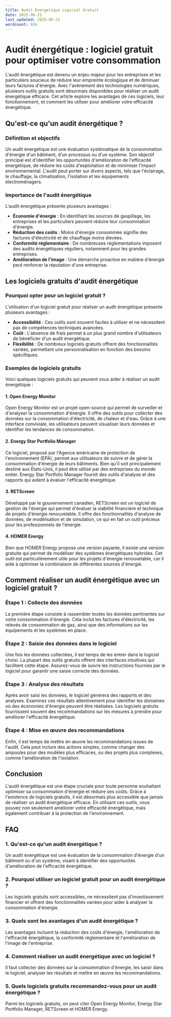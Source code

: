 ```yaml
---
title: Audit Energetique Logiciel Gratuit
date: 2025-06-21
last_updated: 2025-06-21
wordcount: 934
---
```


# Audit énergétique : logiciel gratuit pour optimiser votre consommation

L'audit énergétique est devenu un enjeu majeur pour les entreprises et les particuliers soucieux de réduire leur empreinte écologique et de diminuer leurs factures d'énergie. Avec l'avènement des technologies numériques, plusieurs outils gratuits sont désormais disponibles pour réaliser un audit énergétique efficace. Cet article explore les avantages de ces logiciels, leur fonctionnement, et comment les utiliser pour améliorer votre efficacité énergétique.

## Qu'est-ce qu'un audit énergétique ?

### Définition et objectifs

Un audit énergétique est une évaluation systématique de la consommation d'énergie d'un bâtiment, d'un processus ou d'un système. Son objectif principal est d'identifier les opportunités d'amélioration de l'efficacité énergétique, de réduire les coûts d'exploitation et de minimiser l'impact environnemental. L'audit peut porter sur divers aspects, tels que l'éclairage, le chauffage, la climatisation, l'isolation et les équipements électroménagers.

### Importance de l'audit énergétique

L'audit énergétique présente plusieurs avantages :

- **Économie d'énergie** : En identifiant les sources de gaspillage, les entreprises et les particuliers peuvent réduire leur consommation d'énergie.
- **Réduction des coûts** : Moins d'énergie consommée signifie des factures d'électricité et de chauffage moins élevées.
- **Conformité réglementaire** : De nombreuses réglementations imposent des audits énergétiques réguliers, notamment pour les grandes entreprises.
- **Amélioration de l'image** : Une démarche proactive en matière d'énergie peut renforcer la réputation d'une entreprise.

## Les logiciels gratuits d'audit énergétique

### Pourquoi opter pour un logiciel gratuit ?

L'utilisation d'un logiciel gratuit pour réaliser un audit énergétique présente plusieurs avantages :

- **Accessibilité** : Ces outils sont souvent faciles à utiliser et ne nécessitent pas de compétences techniques avancées.
- **Coût** : L'absence de frais permet à un plus grand nombre d'utilisateurs de bénéficier d'un audit énergétique.
- **Flexibilité** : De nombreux logiciels gratuits offrent des fonctionnalités variées, permettant une personnalisation en fonction des besoins spécifiques.

### Exemples de logiciels gratuits

Voici quelques logiciels gratuits qui peuvent vous aider à réaliser un audit énergétique :

#### 1. **Open Energy Monitor**

Open Energy Monitor est un projet open-source qui permet de surveiller et d'analyser la consommation d'énergie. Il offre des outils pour collecter des données sur la consommation d'électricité, de chaleur et d'eau. Grâce à une interface conviviale, les utilisateurs peuvent visualiser leurs données et identifier les tendances de consommation.

#### 2. **Energy Star Portfolio Manager**

Ce logiciel, proposé par l'Agence américaine de protection de l'environnement (EPA), permet aux utilisateurs de suivre et de gérer la consommation d'énergie de leurs bâtiments. Bien qu'il soit principalement destiné aux États-Unis, il peut être utilisé par des entreprises du monde entier. Energy Star Portfolio Manager fournit des outils d'analyse et des rapports qui aident à évaluer l'efficacité énergétique.

#### 3. **RETScreen**

Développé par le gouvernement canadien, RETScreen est un logiciel de gestion de l'énergie qui permet d'évaluer la viabilité financière et technique de projets d'énergie renouvelable. Il offre des fonctionnalités d'analyse de données, de modélisation et de simulation, ce qui en fait un outil précieux pour les professionnels de l'énergie.

#### 4. **HOMER Energy**

Bien que HOMER Energy propose une version payante, il existe une version gratuite qui permet de modéliser des systèmes énergétiques hybrides. Cet outil est particulièrement utile pour les projets d'énergie renouvelable, car il aide à optimiser la combinaison de différentes sources d'énergie.

## Comment réaliser un audit énergétique avec un logiciel gratuit ?

### Étape 1 : Collecte des données

La première étape consiste à rassembler toutes les données pertinentes sur votre consommation d'énergie. Cela inclut les factures d'électricité, les relevés de consommation de gaz, ainsi que des informations sur les équipements et les systèmes en place.

### Étape 2 : Saisie des données dans le logiciel

Une fois les données collectées, il est temps de les entrer dans le logiciel choisi. La plupart des outils gratuits offrent des interfaces intuitives qui facilitent cette étape. Assurez-vous de suivre les instructions fournies par le logiciel pour garantir une saisie correcte des données.

### Étape 3 : Analyse des résultats

Après avoir saisi les données, le logiciel générera des rapports et des analyses. Examinez ces résultats attentivement pour identifier les domaines où des économies d'énergie peuvent être réalisées. Les logiciels gratuits fournissent souvent des recommandations sur les mesures à prendre pour améliorer l'efficacité énergétique.

### Étape 4 : Mise en œuvre des recommandations

Enfin, il est temps de mettre en œuvre les recommandations issues de l'audit. Cela peut inclure des actions simples, comme changer des ampoules pour des modèles plus efficaces, ou des projets plus complexes, comme l'amélioration de l'isolation.

## Conclusion

L'audit énergétique est une étape cruciale pour toute personne souhaitant optimiser sa consommation d'énergie et réduire ses coûts. Grâce à l'existence de logiciels gratuits, il est désormais plus accessible que jamais de réaliser un audit énergétique efficace. En utilisant ces outils, vous pouvez non seulement améliorer votre efficacité énergétique, mais également contribuer à la protection de l'environnement.

## FAQ

### 1. Qu'est-ce qu'un audit énergétique ?

Un audit énergétique est une évaluation de la consommation d'énergie d'un bâtiment ou d'un système, visant à identifier des opportunités d'amélioration de l'efficacité énergétique.

### 2. Pourquoi utiliser un logiciel gratuit pour un audit énergétique ?

Les logiciels gratuits sont accessibles, ne nécessitent pas d'investissement financier et offrent des fonctionnalités variées pour aider à analyser la consommation d'énergie.

### 3. Quels sont les avantages d'un audit énergétique ?

Les avantages incluent la réduction des coûts d'énergie, l'amélioration de l'efficacité énergétique, la conformité réglementaire et l'amélioration de l'image de l'entreprise.

### 4. Comment réaliser un audit énergétique avec un logiciel ?

Il faut collecter des données sur la consommation d'énergie, les saisir dans le logiciel, analyser les résultats et mettre en œuvre les recommandations.

### 5. Quels logiciels gratuits recommandez-vous pour un audit énergétique ?

Parmi les logiciels gratuits, on peut citer Open Energy Monitor, Energy Star Portfolio Manager, RETScreen et HOMER Energy.